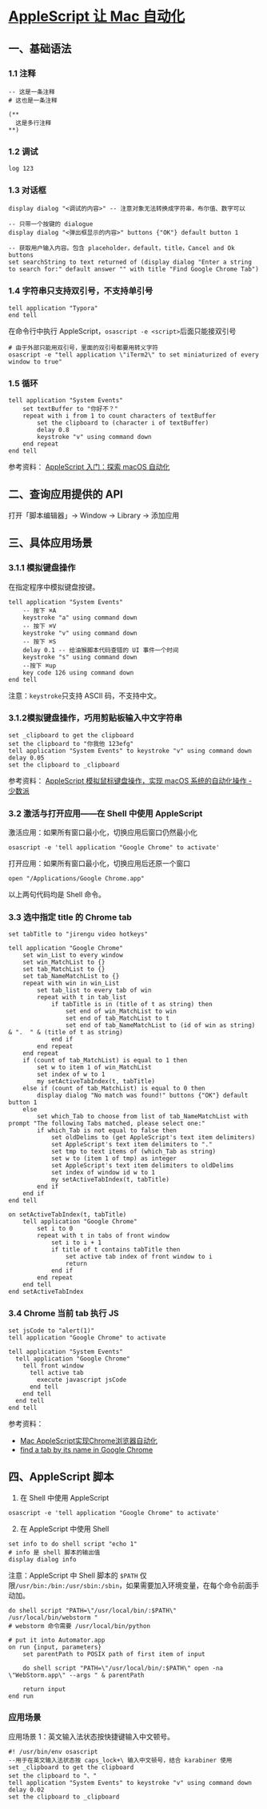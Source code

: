# [AppleScript 让 Mac 自动化](https://github.com/yeshiqing/Blog/issues/13)

## 一、基础语法
### 1.1 注释
```AppleScript
-- 这是一条注释
# 这也是一条注释
  
(**
  这是多行注释
**)
```

### 1.2 调试
```AppleScript
log 123
```

### 1.3 对话框
```AppleScript
display dialog "<调试的内容>" -- 注意对象无法转换成字符串，布尔值、数字可以

-- 只带一个按键的 dialogue
display dialog "<弹出框显示的内容>" buttons {"OK"} default button 1

-- 获取用户输入内容。包含 placeholder，default，title，Cancel and Ok buttons
set searchString to text returned of (display dialog "Enter a string to search for:" default answer "" with title "Find Google Chrome Tab")
```

### 1.4 字符串只支持双引号，不支持单引号
```AppleScript
tell application "Typora"
end tell
```
在命令行中执行 AppleScript，`osascript -e <script>`后面只能接双引号
```Shell
# 由于外部只能用双引号，里面的双引号都要用转义字符
osascript -e "tell application \"iTerm2\" to set miniaturized of every window to true"
```

### 1.5 循环
```AppleScript
tell application "System Events"
	set textBuffer to "你好不？"
	repeat with i from 1 to count characters of textBuffer
		set the clipboard to (character i of textBuffer)
		delay 0.8
		keystroke "v" using command down
	end repeat
end tell
```

参考资料：
[AppleScript 入门：探索 macOS 自动化](https://sspai.com/post/46912)


## 二、查询应用提供的 API
打开「脚本编辑器」→ Window → Library → 添加应用

## 三、具体应用场景
### 3.1.1 模拟键盘操作
在指定程序中模拟键盘按键。
```AppleScript
tell application "System Events"
    -- 按下 ⌘A
    keystroke "a" using command down
    -- 按下 ⌘V
    keystroke "v" using command down
    -- 按下 ⌘S
    delay 0.1 -- 给油猴脚本代码查错的 UI 事件一个时间
    keystroke "s" using command down
    --按下 ⌘up
    key code 126 using command down
end tell
```
注意：`keystroke`只支持 ASCII 码，不支持中文。

### 3.1.2模拟键盘操作，巧用剪贴板输入中文字符串
```AppleScript
set _clipboard to get the clipboard
set the clipboard to "你我他 123efg"
tell application "System Events" to keystroke "v" using command down
delay 0.05
set the clipboard to _clipboard
```

参考资料：
[AppleScript 模拟鼠标键盘操作，实现 macOS 系统的自动化操作 - 少数派](https://sspai.com/post/43758)

### 3.2 激活与打开应用——在 Shell 中使用 AppleScript
激活应用：如果所有窗口最小化，切换应用后窗口仍然最小化
```Shell
osascript -e 'tell application "Google Chrome" to activate'
```
打开应用：如果所有窗口最小化，切换应用后还原一个窗口
```Shell
open "/Applications/Google Chrome.app"
```
以上两句代码均是 Shell 命令。

### 3.3 选中指定 title 的 Chrome tab
```AppleScript
set tabTitle to "jirengu video hotkeys"

tell application "Google Chrome"
	set win_List to every window
	set win_MatchList to {}
	set tab_MatchList to {}
	set tab_NameMatchList to {}
	repeat with win in win_List
		set tab_list to every tab of win
		repeat with t in tab_list
			if tabTitle is in (title of t as string) then
				set end of win_MatchList to win
				set end of tab_MatchList to t
				set end of tab_NameMatchList to (id of win as string) & ".  " & (title of t as string)
			end if
		end repeat
	end repeat
	if (count of tab_MatchList) is equal to 1 then
		set w to item 1 of win_MatchList
		set index of w to 1
		my setActiveTabIndex(t, tabTitle)
	else if (count of tab_MatchList) is equal to 0 then
		display dialog "No match was found!" buttons {"OK"} default button 1
	else
		set which_Tab to choose from list of tab_NameMatchList with prompt "The following Tabs matched, please select one:"
		if which_Tab is not equal to false then
			set oldDelims to (get AppleScript's text item delimiters)
			set AppleScript's text item delimiters to "."
			set tmp to text items of (which_Tab as string)
			set w to (item 1 of tmp) as integer
			set AppleScript's text item delimiters to oldDelims
			set index of window id w to 1
			my setActiveTabIndex(t, tabTitle)
		end if
	end if
end tell

on setActiveTabIndex(t, tabTitle)
	tell application "Google Chrome"
		set i to 0
		repeat with t in tabs of front window
			set i to i + 1
			if title of t contains tabTitle then
				set active tab index of front window to i
				return
			end if
		end repeat
	end tell
end setActiveTabIndex
```

### 3.4 Chrome 当前 tab 执行 JS
```AppleScript
set jsCode to "alert(1)"
tell application "Google Chrome" to activate

tell application "System Events"
  tell application "Google Chrome"
    tell front window
      tell active tab
        execute javascript jsCode
      end tell
    end tell
  end tell
end tell
```

参考资料：
- [Mac AppleScript实现Chrome浏览器自动化](https://blog.csdn.net/Mr17Liu/article/details/116488957)
- [find a tab by its name in Google Chrome](https://apple.stackexchange.com/questions/273970/applescript-to-find-a-tab-by-its-name-in-google-chrome)

##  四、AppleScript 脚本
1) 在 Shell 中使用 AppleScript
```Shell
osascript -e 'tell application "Google Chrome" to activate'
```

2) 在 AppleScript 中使用 Shell 
```AppleScript
set info to do shell script "echo 1"
# info 是 shell 脚本的输出值
display dialog info
```
注意：AppleScript 中 Shell 脚本的 `$PATH` 仅限`/usr/bin:/bin:/usr/sbin:/sbin`，如果需要加入环境变量，在每个命令前面手动加。
```AppleScript
do shell script "PATH=\"/usr/local/bin/:$PATH\" /usr/local/bin/webstorm "
# webstorm 命令需要 /usr/local/bin/python
```
```AppleScript
# put it into Automator.app
on run {input, parameters}
	set parentPath to POSIX path of first item of input
	
	do shell script "PATH=\"/usr/local/bin/:$PATH\" open -na \"WebStorm.app\" --args " & parentPath
	
	return input
end run
```
### 应用场景

应用场景 1：英文输入法状态按快捷键输入中文顿号。
```AppleScript
#! /usr/bin/env osascript
--用于在英文输入法状态按 caps_lock+\ 输入中文顿号，结合 karabiner 使用
set _clipboard to get the clipboard
set the clipboard to "、"
tell application "System Events" to keystroke "v" using command down
delay 0.02
set the clipboard to _clipboard
```